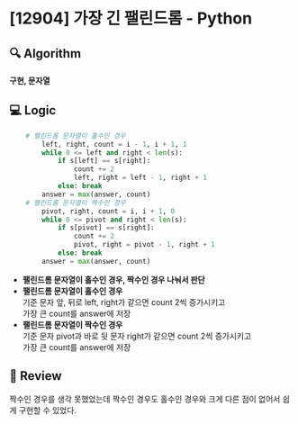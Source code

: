 # [12904] 가장 긴 팰린드롬 - Python

## 🔍 Algorithm
**구현, 문자열**

## 💻 Logic

```Python
    # 팰린드롬 문자열이 홀수인 경우
        left, right, count = i - 1, i + 1, 1
        while 0 <= left and right < len(s):
            if s[left] == s[right]:
                count += 2
                left, right = left - 1, right + 1
            else: break
        answer = max(answer, count)
    # 팰린드롬 문자열이 짝수인 경우
        pivot, right, count = i, i + 1, 0
        while 0 <= pivot and right < len(s):
            if s[pivot] == s[right]:
                count += 2
                pivot, right = pivot - 1, right + 1
            else: break
        answer = max(answer, count)
```
- **팰린드롬 문자열이 홀수인 경우, 짝수인 경우 나눠서 판단**  
- **팰린드롬 문자열이 홀수인 경우**  
    기준 문자 앞, 뒤로 left, right가 같으면 count 2씩 증가시키고  
    가장 큰 count를 answer에 저장  
- **팰린드롬 문자열이 짝수인 경우**  
    기준 문자 pivot과 바로 뒷 문자 right가 같으면 count 2씩 증가시키고  
    가장 큰 count를 answer에 저장  


## 📝 Review

짝수인 경우를 생각 못했었는데 짝수인 경우도 홀수인 경우와 크게 다른 점이 없어서 쉽게 구현할 수 있었다.